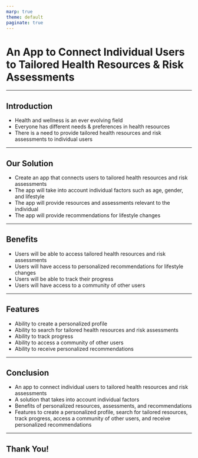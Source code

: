 ```yaml
---
marp: true
theme: default
paginate: true
---
```

# An App to Connect Individual Users to Tailored Health Resources & Risk Assessments

---
## Introduction

- Health and wellness is an ever evolving field
- Everyone has different needs & preferences in health resources
- There is a need to provide tailored health resources and risk assessments to individual users

---
## Our Solution

- Create an app that connects users to tailored health resources and risk assessments 
- The app will take into account individual factors such as age, gender, and lifestyle
- The app will provide resources and assessments relevant to the individual
- The app will provide recommendations for lifestyle changes

---
## Benefits

- Users will be able to access tailored health resources and risk assessments
- Users will have access to personalized recommendations for lifestyle changes
- Users will be able to track their progress
- Users will have access to a community of other users

---
## Features 

- Ability to create a personalized profile
- Ability to search for tailored health resources and risk assessments
- Ability to track progress
- Ability to access a community of other users
- Ability to receive personalized recommendations

---
## Conclusion

- An app to connect individual users to tailored health resources and risk assessments 
- A solution that takes into account individual factors
- Benefits of personalized resources, assessments, and recommendations 
- Features to create a personalized profile, search for tailored resources, track progress, access a community of other users, and receive personalized recommendations 

---
## Thank You!
  
